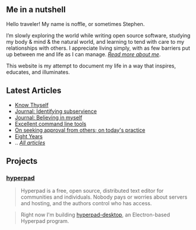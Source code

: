 ## Me in a nutshell

Hello traveler! My name is noffle, or sometimes Stephen.

I’m slowly exploring the world while writing open source software, studying my
body & mind & the natural world, and learning to tend with care to my
relationships with others. I appreciate living simply, with as few barriers put
up between me and life as I can manage. *[Read more about me](about.html)*.

This website is my attempt to document my life in a way that inspires, educates,
and illuminates.

## Latest Articles

- [Know Thyself](articles/know_thyself.html)
- [Journal: Identifying subservience](articles/2017-12-12-identifying-subservience.markdown)
- [Journal: Believing in myself](articles/2017-12-10.md)
- [Excellent command line tools](articles/2017-11-29.html)
- [On seeking approval from others; on today's practice](articles/2017-11-22.html)
- [Eight Years](articles/2017-01-11-eight-years.html)
- .. *[All articles](articles.html)*

## Projects

### [hyperpad](https://github.com/noffle/hyperpad)

> Hyperpad is a free, open source, distributed text editor for communities and
> individuals. Nobody pays or worries about servers and hosting, and the authors
> control who has access.

> Right now I'm building
> [hyperpad-desktop](https://github.com/noffle/hyperpad-desktop), an
> Electron-based Hyperpad program.

